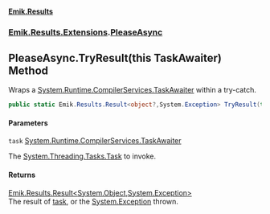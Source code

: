 #### [Emik.Results](index.md 'index')
### [Emik.Results.Extensions](Emik.Results.Extensions.md 'Emik.Results.Extensions').[PleaseAsync](PleaseAsync.md 'Emik.Results.Extensions.PleaseAsync')

## PleaseAsync.TryResult(this TaskAwaiter) Method

Wraps a [System.Runtime.CompilerServices.TaskAwaiter](https://docs.microsoft.com/en-us/dotnet/api/System.Runtime.CompilerServices.TaskAwaiter 'System.Runtime.CompilerServices.TaskAwaiter') within a try-catch.

```csharp
public static Emik.Results.Result<object?,System.Exception> TryResult(this System.Runtime.CompilerServices.TaskAwaiter task);
```
#### Parameters

<a name='Emik.Results.Extensions.PleaseAsync.TryResult(thisSystem.Runtime.CompilerServices.TaskAwaiter).task'></a>

`task` [System.Runtime.CompilerServices.TaskAwaiter](https://docs.microsoft.com/en-us/dotnet/api/System.Runtime.CompilerServices.TaskAwaiter 'System.Runtime.CompilerServices.TaskAwaiter')

The [System.Threading.Tasks.Task](https://docs.microsoft.com/en-us/dotnet/api/System.Threading.Tasks.Task 'System.Threading.Tasks.Task') to invoke.

#### Returns
[Emik.Results.Result&lt;](Result_TOk,TErr_.md 'Emik.Results.Result<TOk,TErr>')[System.Object](https://docs.microsoft.com/en-us/dotnet/api/System.Object 'System.Object')[,](Result_TOk,TErr_.md 'Emik.Results.Result<TOk,TErr>')[System.Exception](https://docs.microsoft.com/en-us/dotnet/api/System.Exception 'System.Exception')[&gt;](Result_TOk,TErr_.md 'Emik.Results.Result<TOk,TErr>')  
The result of [task](PleaseAsync.TryResult.N55JcMDS1YBdII/3Dk3+cw.md#Emik.Results.Extensions.PleaseAsync.TryResult(thisSystem.Runtime.CompilerServices.TaskAwaiter).task 'Emik.Results.Extensions.PleaseAsync.TryResult(this System.Runtime.CompilerServices.TaskAwaiter).task'), or the [System.Exception](https://docs.microsoft.com/en-us/dotnet/api/System.Exception 'System.Exception') thrown.